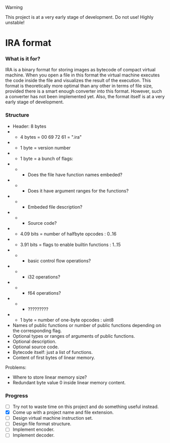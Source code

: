 > [!Warning]  
> This project is at a very early stage of development. Do not use! Highly unstable!


# IRA format

### What is it for?
IRA is a binary format for storing images as bytecode of compact virtual machine.
When you open a file in this format the virtual machine executes the code
inside the file and visualizes the result of the execution.
This format is theoretically more optimal than any other in terms of file size,
provided there is a smart enough converter into this format.
However, such a converter has not been implemented yet.
Also, the format itself is at a very early stage of development.


### Structure
 *  Header: 8 bytes
 *   *  4 bytes = 00 69 72 61 = ".ira"
 *   *  1 byte  = version number
 *   *  1 byte  = a bunch of flags:
 *   *   *  Does the file have function names embeded?
 *   *   *  Does it have argument ranges for the functions?
 *   *   *  Embeded file description?
 *   *   *  Source code?
 *   *  4.09 bits = number of halfbyte opcodes : 0..16
 *   *  3.91 bits = flags to enable builtin functions : 1..15
 *   *   *  basic control flow operations?
 *   *   *  i32 operations?
 *   *   *  f64 operations?
 *   *   *  ?????????
 *   *  1 byte = number of one-byte opcodes : uint8
 *  Names of public functions or number of public functions depending on the corresponding flag.
 *  Optional types or ranges of arguments of public functions.
 *  Optional description.
 *  Optional source code.
 *  Bytecode itself: just a list of functions.
 *  Content of first bytes of linear memory.

Problems:
 *  Where to store linear memory size?
 *  Redundant byte value 0 inside linear memory content.


### Progress
- [ ] Try not to waste time on this project and do something useful instead.
- [x] Come up with a project name and file extension.
- [ ] Design virtual machine instruction set.
- [ ] Design file format structure.
- [ ] Implement encoder.
- [ ] Implement decoder.
